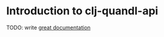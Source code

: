 # Introduction to clj-quandl-api

TODO: write [great documentation](http://jacobian.org/writing/what-to-write/)
